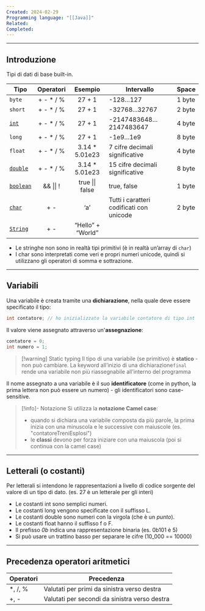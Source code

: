 ```yaml
---
Created: 2024-02-29
Programming language: "[[Java]]"
Related: 
Completed:
---
```

---
## Introduzione
Tipi di dati di base built-in.

| Tipo | Operatori | Esempio | Intervallo | Space |
| ---- | :--: | :--: | ---- | ---- |
| `byte` | + - * / % | 27 + 1 | -128…127 | 1 byte |
| `short` | + - * / % | 27 + 1 | -32768...32767 | 2 byte |
| <u>`int`</u> | + - * / % | 27 + 1 | -2147483648…2147483647 | 4 byte |
| `long` | + - * / % | 27 + 1 | -1e9…1e9 | 8 byte |
| `float` | + - * / % | 3.14 * 5.01e23 | 7 cifre decimali significative | 4 byte |
| <u>`double`</u> | + - * / % | 3.14 * 5.01e23 | 15 cifre decimali significative | 8 byte |
| <u>`boolean`</u> | && \|\| ! | true \|\| false | true, false | 1 byte |
| <u>`char`</u> | + - | ‘a’ | Tutti i caratteri codificati con unicode | 2 byte |
| <u>`String`</u> | + - | “Hello” + “World” |  |  |
- Le stringhe non sono in realtà tipi primitivi (è in realtà un’array di `char`)
- I char sono interpretati come veri e propri numeri unicode, quindi si utilizzano gli operatori di somma e sottrazione.

---
## Variabili
Una variabile è creata tramite una **dichiarazione**, nella quale deve essere specificato il tipo:
```java
int contatore; // ho inizializzato la variabile contatore di tipo int
```

Il valore viene assegnato attraverso un'**assegnazione**:
```java
contatore = 0;
int numero = 1;
```

> [!warning] Static typing
> Il tipo di una variabile (se primitivo) è **statico** - non può cambiare.
> La keyword all’inizio di una dichiarazione`final` rende una variabile non più riassegnabile all’interno del programma

Il nome assegnato a una variabile è il suo **identificatore** (come in python, la prima lettera non può essere un numero) - gli identificatori sono case-sensitive.

>[!info]- Notazione
Si utilizza la **notazione Camel case**:
> - quando si dichiara una variabile composta da più parole, la prima inizia con una minuscola e le successive con maiuscole (es. "contatoreTreniEsplosi")
> - le **classi** devono per forza iniziare con una maiuscola (poi si continua con la camel case)

---
## Letterali (o costanti)
Per letterali si intendono le rappresentazioni a livello di codice sorgente del valore di un tipo di dato. (es. 27 è un letterale per gli interi)

- Le costanti int sono semplici numeri.
- Le costanti long vengono specificate con il suffisso L.
- Le costanti double sono numeri con la virgola (che è un *punto*).
- Le costanti float hanno il suffisso f o F.
- Il prefisso *0b* indica una rappresentazione binaria (es. 0b101 è 5)
- Si può usare un trattino basso per separare le cifre (10_000 == 10000)

---
## Precedenza operatori aritmetici
| Operatori | Precedenza |
| ---- | ---- |
| *, /, % | Valutati per primi da sinistra verso destra |
| +, - | Valutati per secondi da sinistra verso destra |